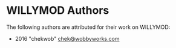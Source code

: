 # WILLYMOD Authors #
The following authors are attributed for their work on WILLYMOD:

* 2016  "chekwob" <chek@wobbyworks.com>
